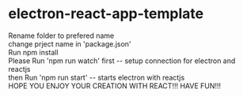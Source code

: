 # electron-react-app-template

Rename folder to prefered name<br>
change prject name in 'package.json'<br>
Run npm install<br>
Please Run 'npm run watch' first -- setup connection for electron and reactjs<br>
then Run 'npm run start' -- starts electron with reactjs<br>
HOPE YOU ENJOY YOUR CREATION WITH REACT!!! HAVE FUN!!!

